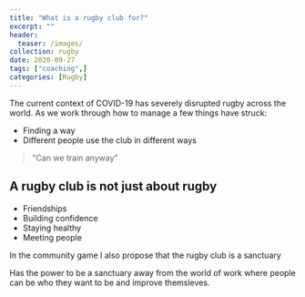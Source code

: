 ```yaml
---
title: "What is a rugby club for?"
excerpt: ""
header:
  teaser: /images/
collection: rugby
date: 2020-09-27
tags: ["coaching",]
categories: [Rugby]
---
```


The current context of COVID-19 has severely disrupted rugby across the world. As we work through how to manage a few things have struck:

- Finding a way
- Different people use the club in different ways

> "Can we train anyway"

## A rugby club is not just about rugby

- Friendships
- Building confidence
- Staying healthy
- Meeting people

In the community game I also propose that the rugby club is a sanctuary

Has the power to be a sanctuary away from the world of work where people can be who they want to be and improve themsleves. 
